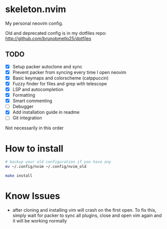 # skeleton.nvim

My personal neovim config.

Old and deprecated config is in my dotfiles repo: http://github.com/brunobmello25/dotfiles

## TODO

- [x] Setup packer autoclone and sync
- [x] Prevent packer from syncing every time I open neovim
- [x] Basic keymaps and colorscheme (catppuccin)
- [x] Fuzzy finder for files and grep with telescope
- [x] LSP and autocompletion
- [x] Formatting
- [x] Smart commenting
- [ ] Debugger
- [x] Add installation guide in readme
- [ ] Git integration

Not necessarily in this order

# How to install

```bash
# backup your old configuration if you have any
mv ~/.config/nvim ~/.config/nvim_old

make install
```

# Know Issues

- after cloning and installing vim will crash on the first open. To fix this, simply wait for packer to sync all plugins, close and open vim again and it will be working normally
